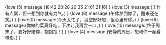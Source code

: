 {love:(5)
message:(18:42
20:28
20:35
21:01
21:16)
}
{love:(3)
message:(工作有点累，但一想到你就有力气。)
}
{love:(8)
message:(午休梦到你了，醒来还在笑。)
}
{love:(0)
message:(今天太忙了，没空好好想，但心里有你。)
}
{love:(6)
message:(你做的菜真好吃，下次让我再尝一口。)
}
{love:(10)
message:(终于周末了，要好好陪你，抱抱抱！)
}
{love:(4)
message:(安静的周日，想和你一起看电影。)
}

